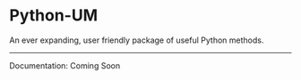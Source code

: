 # Python-UM
An ever expanding, user friendly package of useful Python methods. 

--------------------------------------------------------------------------------------------
Documentation: Coming Soon
